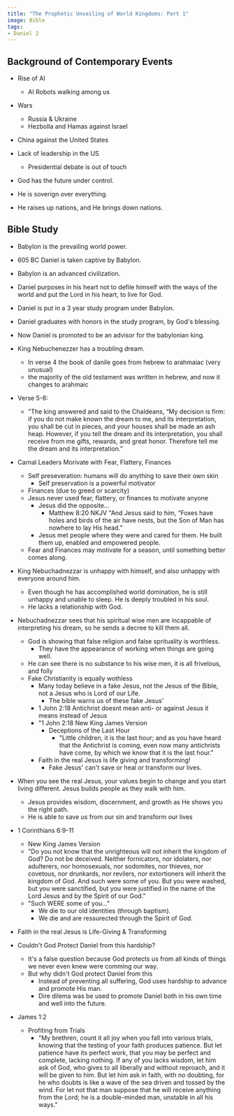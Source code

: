```yaml
---
title: "The Prophetic Unveiling of World Kingdoms: Part 1"
image: Bible
tags:
- Daniel 2
---
```

## Background of Contemporary Events

- Rise of AI
  - AI Robots walking among us
- Wars
  - Russia & Ukraine
  - Hezbolla and Hamas against Israel
- China against the United States
- Lack of leadership in the US
  - Presidential debate is out of touch

- God has the future under control.
- He is soverign over everything.
- He raises up nations, and He brings down nations.

## Bible Study

- Babylon is the prevailing world power.
- 605 BC Daniel is taken captive by Babylon.
- Babylon is an advanced civilization.
- Daniel purposes in his heart not to defile himself with the ways of the world and put the Lord in his heart, to live for God.
- Daniel is put in a 3 year study program under Babylon.
- Daniel graduates with honors in the study program, by God's blessing.
- Now Daniel is promoted to be an advisor for the babylonian king.
- King Nebuchenezzer has a troubling dream.
  - In verse 4 the book of danile goes from hebrew to arahmaiac (very unusual)
  - the majority of the old testament was written in hebrew, and now it changes to arahmaic

- Verse 5-6:
  - "The king answered and said to the Chaldeans, “My decision is firm: if you do not make known the dream to me, and its interpretation, you shall be cut in pieces, and your houses shall be made an ash heap. However, if you tell the dream and its interpretation, you shall receive from me gifts, rewards, and great honor. Therefore tell me the dream and its interpretation.”
- Carnal Leaders Morivate with Fear, Flattery, Finances
  - Self preseveration: humans will do anything to save their own skin
    - Self preservation is a powerful motivator
  - Finances (due to greed or scarcity)
  - Jesus never used fear, flattery, or finances to motivate anyone
    - Jesus did the opposite...
      - Matthew 8:20 NKJV "And Jesus said to him, “Foxes have holes and birds of the air have nests, but the Son of Man has nowhere to lay His head.”
    - Jesus met people where they were and cared for them. He built them up, enabled and empowered people.
  - Fear and Finances may motivate for a season, until something better comes along.


- King Nebuchadnezzar is unhappy with himself, and also unhappy with everyone around him.
  - Even though he has accomplished world domination, he is still unhappy and unable to sleep. He is deeply troubled in his soul.
  - He lacks a relationship with God.
- Nebuchadnezzar sees that his spiritual wise men are incappable of interpreting his dream, so he sends a decree to kill them all.
  - God is showing that false religion and false sprituality is worthless.
    - They have the appearance of working when things are going well.
  - He can see there is no substance to his wise men, it is all frivelous, and folly
  - Fake Christianity is equally wothless
    - Many today believe in a fake Jesus, not the Jesus of the Bible, not a Jesus who is Lord of our Life.
      - The bible warns us of these fake Jesus'
    - 1 John 2:18
      Antichrist doesnt mean anti- or against Jesus it means instead of Jesus
    - "1 John 2:18 New King James Version
      - Deceptions of the Last Hour
        - "Little children, it is the last hour; and as you have heard that the Antichrist is coming, even now many antichrists have come, by which we know that it is the last hour."
    - Faith in the real Jesus is life giving and transforming!
      - Fake Jesus' can't save or heal or transform our lives.
- When you see the real Jesus, your values begin to change and you start living different.  Jesus builds people as they walk with him.
  - Jesus provides wisdom, discernment, and growth as He shows you the right path.
  - He is able to save us from our sin and transform our lives
- 1 Corinthians 6:9-11
  - New King James Version
  - "Do you not know that the unrighteous will not inherit the kingdom of God? Do not be deceived. Neither fornicators, nor idolaters, nor adulterers, nor homosexuals, nor sodomites, nor thieves, nor covetous, nor drunkards, nor revilers, nor extortioners will inherit the kingdom of God.  And such were some of you. But you were washed, but you were sanctified, but you were justified in the name of the Lord Jesus and by the Spirit of our God."
  - "Such WERE some of you..."
    - We die to our old identities (through baptism).
    - We die and are ressurected through the Spirit of God.

- Faith in the real Jesus is Life-Giving & Transforming

- Couldn't God Protect Daniel from this hardship?
  - It's a false question because God protects us from all kinds of things we never even knew were comming our way.
  - But why didn't God protect Daniel from this
    - Instead of preventing all suffering, God uses hardship to advance and promote His man.
    - Dire dilema was be used to promote Daniel both in his own time and well into the future.
- James 1:2
  - Profiting from Trials
    - "My brethren, count it all joy when you fall into various trials, knowing that the testing of your faith produces patience. But let patience have its perfect work, that you may be perfect and complete, lacking nothing. If any of you lacks wisdom, let him ask of God, who gives to all liberally and without reproach, and it will be given to him. But let him ask in faith, with no doubting, for he who doubts is like a wave of the sea driven and tossed by the wind. For let not that man suppose that he will receive anything from the Lord; he is a double-minded man, unstable in all his ways."

